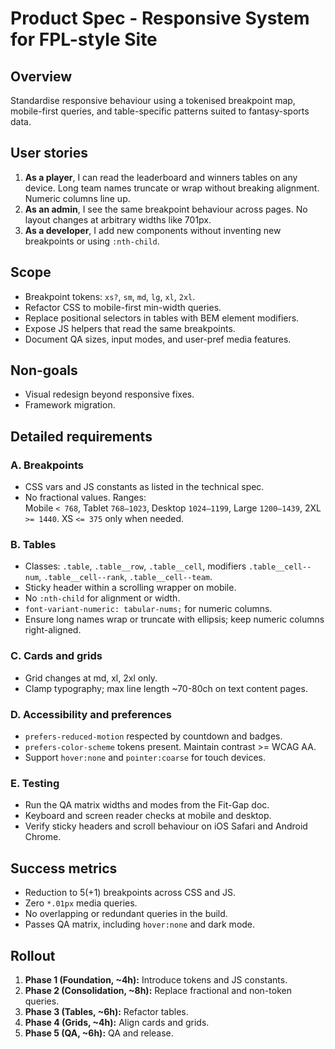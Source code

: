 # Product Spec - Responsive System for FPL-style Site

## Overview

Standardise responsive behaviour using a tokenised breakpoint map, mobile-first queries, and
table-specific patterns suited to fantasy-sports data.

## User stories

1. **As a player**, I can read the leaderboard and winners tables on any device. Long team names
   truncate or wrap without breaking alignment. Numeric columns line up.
2. **As an admin**, I see the same breakpoint behaviour across pages. No layout changes at arbitrary
   widths like 701px.
3. **As a developer**, I add new components without inventing new breakpoints or using `:nth-child`.

## Scope

- Breakpoint tokens: `xs?`, `sm`, `md`, `lg`, `xl`, `2xl`.
- Refactor CSS to mobile-first min-width queries.
- Replace positional selectors in tables with BEM element modifiers.
- Expose JS helpers that read the same breakpoints.
- Document QA sizes, input modes, and user-pref media features.

## Non-goals

- Visual redesign beyond responsive fixes.
- Framework migration.

## Detailed requirements

### A. Breakpoints

- CSS vars and JS constants as listed in the technical spec.
- No fractional values. Ranges:  
  Mobile `< 768`, Tablet `768–1023`, Desktop `1024–1199`, Large `1200–1439`, 2XL `>= 1440`. XS
  `<= 375` only when needed.

### B. Tables

- Classes: `.table`, `.table__row`, `.table__cell`, modifiers `.table__cell--num`,
  `.table__cell--rank`, `.table__cell--team`.
- Sticky header within a scrolling wrapper on mobile.
- No `:nth-child` for alignment or width.
- `font-variant-numeric: tabular-nums;` for numeric columns.
- Ensure long names wrap or truncate with ellipsis; keep numeric columns right-aligned.

### C. Cards and grids

- Grid changes at md, xl, 2xl only.
- Clamp typography; max line length ~70-80ch on text content pages.

### D. Accessibility and preferences

- `prefers-reduced-motion` respected by countdown and badges.
- `prefers-color-scheme` tokens present. Maintain contrast >= WCAG AA.
- Support `hover:none` and `pointer:coarse` for touch devices.

### E. Testing

- Run the QA matrix widths and modes from the Fit-Gap doc.
- Keyboard and screen reader checks at mobile and desktop.
- Verify sticky headers and scroll behaviour on iOS Safari and Android Chrome.

## Success metrics

- Reduction to 5(+1) breakpoints across CSS and JS.
- Zero `*.01px` media queries.
- No overlapping or redundant queries in the build.
- Passes QA matrix, including `hover:none` and dark mode.

## Rollout

1. **Phase 1 (Foundation, ~4h):** Introduce tokens and JS constants.
2. **Phase 2 (Consolidation, ~8h):** Replace fractional and non-token queries.
3. **Phase 3 (Tables, ~6h):** Refactor tables.
4. **Phase 4 (Grids, ~4h):** Align cards and grids.
5. **Phase 5 (QA, ~6h):** QA and release.
